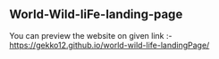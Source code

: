 ## World-Wild-liFe-landing-page

You can preview the website on given link :- 
https://gekko12.github.io/world-wild-life-landingPage/
